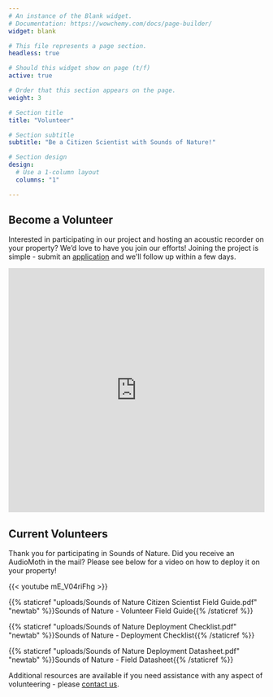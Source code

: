 ```yaml
---
# An instance of the Blank widget.
# Documentation: https://wowchemy.com/docs/page-builder/
widget: blank

# This file represents a page section.
headless: true

# Should this widget show on page (t/f)
active: true

# Order that this section appears on the page.
weight: 3

# Section title
title: "Volunteer"

# Section subtitle
subtitle: "Be a Citizen Scientist with Sounds of Nature!"

# Section design
design:
  # Use a 1-column layout
  columns: "1"

---
```



## Become a Volunteer  

Interested in participating in our project and hosting an acoustic recorder on your property? We’d love to have you join our efforts! Joining the project is simple - submit an [application](https://forms.office.com/Pages/ResponsePage.aspx?id=55h61U10-UO8kQjeH_NxDUMGBwbk2llNsWBKIWoAPu1UNlY5TEpLWjUwNUVLMzRGVzE3MFlWWFpZOC4u) and we'll follow up within a few days.
  
<iframe width="640px" height="480px" src="https://forms.office.com/Pages/ResponsePage.aspx?id=55h61U10-UO8kQjeH_NxDUMGBwbk2llNsWBKIWoAPu1UNlY5TEpLWjUwNUVLMzRGVzE3MFlWWFpZOC4u&embed=true" frameborder="0" marginwidth="0" marginheight="0" style="border: none; max-width:100%; max-height:100vh" allowfullscreen webkitallowfullscreen mozallowfullscreen msallowfullscreen> </iframe>

## Current Volunteers    

Thank you for participating in Sounds of Nature. Did you receive an AudioMoth in the mail? Please see below for a video on how to deploy it on your property!  

{{< youtube mE_V04riFhg >}}

{{% staticref "uploads/Sounds of Nature Citizen Scientist Field Guide.pdf" "newtab" %}}Sounds of Nature - Volunteer Field Guide{{% /staticref %}}

{{% staticref "uploads/Sounds of Nature Deployment Checklist.pdf" "newtab" %}}Sounds of Nature - Deployment Checklist{{% /staticref %}}

{{% staticref "uploads/Sounds of Nature Deployment Datasheet.pdf" "newtab" %}}Sounds of Nature - Field Datasheet{{% /staticref %}}     

Additional resources are available if you need assistance with any aspect of volunteering - please [contact us](https://peaselab.com/contact).
